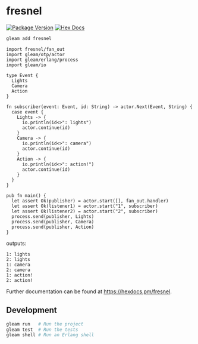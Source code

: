 # fresnel

[![Package Version](https://img.shields.io/hexpm/v/thespian)](https://hex.pm/packages/thespian)
[![Hex Docs](https://img.shields.io/badge/hex-docs-ffaff3)](https://hexdocs.pm/thespian/)

```sh
gleam add fresnel
```
```gleam
import fresnel/fan_out
import gleam/otp/actor
import gleam/erlang/process
import gleam/io

type Event {
  Lights
  Camera
  Action
}

fn subscriber(event: Event, id: String) -> actor.Next(Event, String) {
  case event {
    Lights -> {
      io.println(id<>": lights")
      actor.continue(id)
    }
    Camera -> {
      io.println(id<>": camera")
      actor.continue(id)
    }
    Action -> {
      io.println(id<>": action!")
      actor.continue(id)
    }
  }
}

pub fn main() {
  let assert Ok(publisher) = actor.start([], fan_out.handler)  
  let assert Ok(listener1) = actor.start("1", subscriber)
  let assert Ok(listener2) = actor.start("2", subscriber)
  process.send(publisher, Lights)
  process.send(publisher, Camera)
  process.send(publisher, Action)
}
```

outputs:
```
1: lights
2: lights
1: camera
2: camera
1: action!
2: action!
```

Further documentation can be found at <https://hexdocs.pm/fresnel>.

## Development

```sh
gleam run   # Run the project
gleam test  # Run the tests
gleam shell # Run an Erlang shell
```
